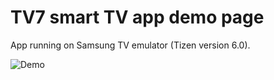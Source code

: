 # TV7 smart TV app demo page

App running on Samsung TV emulator (Tizen version 6.0).

![Demo](https://github.com/heaven-dev/demo/blob/main/demo/demo.gif)
